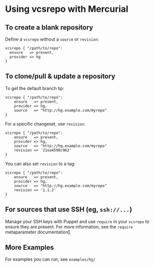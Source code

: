 Using vcsrepo with Mercurial
============================

To create a blank repository
----------------------------

Define a `vcsrepo` without a `source` or `revision`:

    vcsrepo { "/path/to/repo":
      ensure   => present,
      provider => hg
    }

To clone/pull & update a repository
-----------------------------------

To get the default branch tip:

    vcsrepo { "/path/to/repo":
        ensure   => present,
        provider => hg,
        source   => "http://hg.example.com/myrepo"
    }

For a specific changeset, use `revision`:

    vcsrepo { "/path/to/repo":
        ensure   => present,
        provider => hg,
        source   => "http://hg.example.com/myrepo"
        revision => '21ea4598c962'
    }

You can also set `revision` to a tag:

    vcsrepo { "/path/to/repo":
        ensure   => present,
        provider => hg,
        source   => "http://hg.example.com/myrepo"
        revision => '1.1.2'
    }

For sources that use SSH (eg, `ssh://...`)
------------------------------------------

Manage your SSH keys with Puppet and use `require` in your `vcsrepo`
to ensure they are present.  For more information, see the `require`
metaparameter documentation[1].

More Examples
-------------

For examples you can run, see `examples/hg/`

[1]: http://docs.puppetlabs.com/references/stable/metaparameter.html#require
